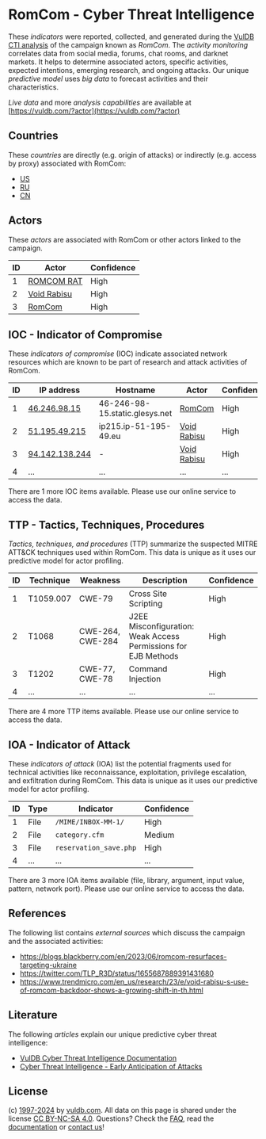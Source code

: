 # RomCom - Cyber Threat Intelligence

These _indicators_ were reported, collected, and generated during the [VulDB CTI analysis](https://vuldb.com/?kb.cti) of the campaign known as _RomCom_. The _activity monitoring_ correlates data from social media, forums, chat rooms, and darknet markets. It helps to determine associated actors, specific activities, expected intentions, emerging research, and ongoing attacks. Our unique _predictive model_ uses _big data_ to forecast activities and their characteristics.

_Live data_ and more _analysis capabilities_ are available at [https://vuldb.com/?actor](https://vuldb.com/?actor)

## Countries

These _countries_ are directly (e.g. origin of attacks) or indirectly (e.g. access by proxy) associated with RomCom:

* [US](https://vuldb.com/?country.us)
* [RU](https://vuldb.com/?country.ru)
* [CN](https://vuldb.com/?country.cn)

## Actors

These _actors_ are associated with RomCom or other actors linked to the campaign.

ID | Actor | Confidence
-- | ----- | ----------
1 | [ROMCOM RAT](https://vuldb.com/?actor.romcom_rat) | High
2 | [Void Rabisu](https://vuldb.com/?actor.void_rabisu) | High
3 | [RomCom](https://vuldb.com/?actor.romcom) | High

## IOC - Indicator of Compromise

These _indicators of compromise_ (IOC) indicate associated network resources which are known to be part of research and attack activities of RomCom.

ID | IP address | Hostname | Actor | Confidence
-- | ---------- | -------- | ----- | ----------
1 | [46.246.98.15](https://vuldb.com/?ip.46.246.98.15) | 46-246-98-15.static.glesys.net | [RomCom](https://vuldb.com/?actor.romcom) | High
2 | [51.195.49.215](https://vuldb.com/?ip.51.195.49.215) | ip215.ip-51-195-49.eu | [Void Rabisu](https://vuldb.com/?actor.void_rabisu) | High
3 | [94.142.138.244](https://vuldb.com/?ip.94.142.138.244) | - | [Void Rabisu](https://vuldb.com/?actor.void_rabisu) | High
4 | ... | ... | ... | ...

There are 1 more IOC items available. Please use our online service to access the data.

## TTP - Tactics, Techniques, Procedures

_Tactics, techniques, and procedures_ (TTP) summarize the suspected MITRE ATT&CK techniques used within RomCom. This data is unique as it uses our predictive model for actor profiling.

ID | Technique | Weakness | Description | Confidence
-- | --------- | -------- | ----------- | ----------
1 | T1059.007 | CWE-79 | Cross Site Scripting | High
2 | T1068 | CWE-264, CWE-284 | J2EE Misconfiguration: Weak Access Permissions for EJB Methods | High
3 | T1202 | CWE-77, CWE-78 | Command Injection | High
4 | ... | ... | ... | ...

There are 4 more TTP items available. Please use our online service to access the data.

## IOA - Indicator of Attack

These _indicators of attack_ (IOA) list the potential fragments used for technical activities like reconnaissance, exploitation, privilege escalation, and exfiltration during RomCom. This data is unique as it uses our predictive model for actor profiling.

ID | Type | Indicator | Confidence
-- | ---- | --------- | ----------
1 | File | `/MIME/INBOX-MM-1/` | High
2 | File | `category.cfm` | Medium
3 | File | `reservation_save.php` | High
4 | ... | ... | ...

There are 3 more IOA items available (file, library, argument, input value, pattern, network port). Please use our online service to access the data.

## References

The following list contains _external sources_ which discuss the campaign and the associated activities:

* https://blogs.blackberry.com/en/2023/06/romcom-resurfaces-targeting-ukraine
* https://twitter.com/TLP_R3D/status/1655687889391431680
* https://www.trendmicro.com/en_us/research/23/e/void-rabisu-s-use-of-romcom-backdoor-shows-a-growing-shift-in-th.html

## Literature

The following _articles_ explain our unique predictive cyber threat intelligence:

* [VulDB Cyber Threat Intelligence Documentation](https://vuldb.com/?kb.cti)
* [Cyber Threat Intelligence - Early Anticipation of Attacks](https://www.scip.ch/en/?labs.20201022)

## License

(c) [1997-2024](https://vuldb.com/?kb.changelog) by [vuldb.com](https://vuldb.com/?kb.about). All data on this page is shared under the license [CC BY-NC-SA 4.0](https://creativecommons.org/licenses/by-nc-sa/4.0/). Questions? Check the [FAQ](https://vuldb.com/?kb.faq), read the [documentation](https://vuldb.com/?kb) or [contact us](https://vuldb.com/?contact)!
